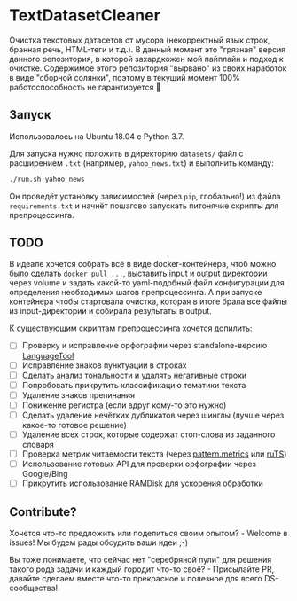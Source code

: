 # TextDatasetCleaner

Очистка текстовых датасетов от мусора (некорректный язык строк, бранная речь, HTML-теги и т.д.). В данный момент это "грязная" версия данного репозитория, в которой захардкожен мой пайплайн и подход к очистке. Содержимое этого репозитория "вырвано" из своих наработок в виде "сборной солянки", поэтому в текущий момент 100% работоспособность не гарантируется 🤪

## Запуск

Использовалось на Ubuntu 18.04 с Python 3.7.

Для запуска нужно положить в директорию `datasets/` файл с расширением `.txt` (например, `yahoo_news.txt`) и выполнить команду:

```bash
./run.sh yahoo_news
```

Он проведёт установку зависимостей (через `pip`, глобально!) из файла `requirements.txt` и начнёт пошагово запускать питонячие скрипты для препроцессинга.

## TODO

В идеале хочется собрать всё в виде docker-контейнера, чтоб можно было сделать `docker pull ...`, выставить input и output директории через volume и задать какой-то yaml-подобный файл конфигурации для определения необходимых шагов препроцессинга. А при запуске контейнера чтобы стартовала очистка, которая в итоге брала все файлы из input-директории и собирала результаты в output.

К существующим скриптам препроцессинга хочется допилить:

- [ ] Проверку и исправление орфографии через standalone-версию [LanguageTool](https://github.com/languagetool-org/languagetool)
- [ ] Исправление знаков пунктуации в строках
- [ ] Сделать анализ тональности и удалять негативные строки
- [ ] Попробовать прикрутить классификацию тематики текста
- [ ] Удаление знаков препинания
- [ ] Понижение регистра (если вдруг кому-то это нужно)
- [ ] Сделать удаление нечётких дубликатов через шинглы (лучше через какое-то готовое решение)
- [ ] Удаление всех строк, которые содержат стоп-слова из заданного словаря
- [ ] Проверка метрик читаемости текста (через [pattern.metrics](https://www.clips.uantwerpen.be/pages/pattern-metrics) или [ruTS](https://github.com/SergeyShk/ruTS))
- [ ] Использование готовых API для проверки орфографии через Google/Bing
- [ ] Прикрутить использование RAMDisk для ускорения обработки

## Contribute?

Хочется что-то предложить или поделиться своим опытом? - Welcome в issues! Мы будем рады обсудить ваши идеи ;-)

Вы тоже понимаете, что сейчас нет "серебряной пули" для решения такого рода задачи и каждый городит что-то своё? - Присылайте PR, давайте сделаем вместе что-то прекрасное и полезное для всего DS-сообщества!
